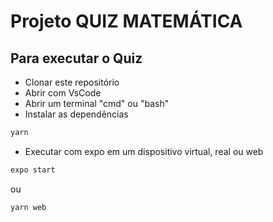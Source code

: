 # Projeto QUIZ MATEMÁTICA

## Para executar o Quiz
- Clonar este repositório
- Abrir com VsCode
- Abrir um terminal "cmd" ou "bash"
- Instalar as dependências
```bash
yarn
```
- Executar com expo em um dispositivo virtual, real ou web
```bash
expo start

```
ou
```bash
yarn web
```
